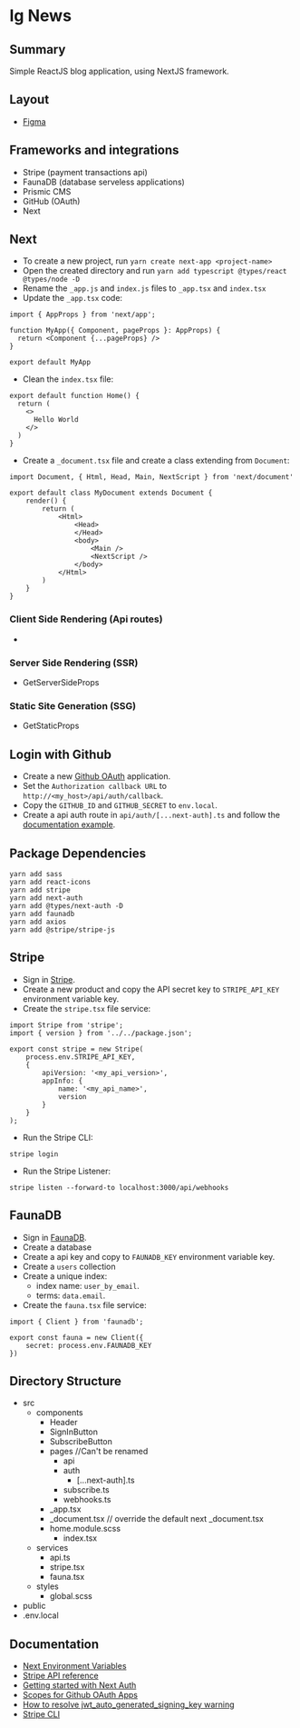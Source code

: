 # Ig News

## Summary
Simple ReactJS blog application, using NextJS framework.

## Layout
* [Figma](https://www.figma.com/file/KNZKHWlxtZj4RakMz17dui/ig.news-(Copy)?node-id=1%3A2)

## Frameworks and integrations
* Stripe (payment transactions api)
* FaunaDB (database serveless applications)
* Prismic CMS
* GitHub (OAuth)
* Next

## Next
* To create a new project, run `yarn create next-app <project-name>`
* Open the created directory and run `yarn add typescript @types/react @types/node -D`
* Rename the `_app.js` and `index.js` files to `_app.tsx` and `index.tsx`
* Update the `_app.tsx` code:
```
import { AppProps } from 'next/app';

function MyApp({ Component, pageProps }: AppProps) {
  return <Component {...pageProps} />
}

export default MyApp
```
* Clean the `index.tsx` file:
```
export default function Home() {
  return (
    <>
      Hello World
    </>
  )
}
```
* Create a `_document.tsx` file and create a class extending from `Document`:
```
import Document, { Html, Head, Main, NextScript } from 'next/document'

export default class MyDocument extends Document {
    render() {
        return (
            <Html>
                <Head>
                </Head>
                <body>
                    <Main />
                    <NextScript />
                </body>
            </Html>
        )
    }
}
```
### Client Side Rendering (Api routes)
- 


### Server Side Rendering (SSR)
- GetServerSideProps

### Static Site Generation (SSG)
- GetStaticProps

## Login with Github
* Create a new [Github OAuth](github.com/settings/applications/new) application.
* Set the `Authorization callback URL` to `http://<my_host>/api/auth/callback`.
* Copy the `GITHUB_ID` and `GITHUB_SECRET` to `env.local`.
* Create a api auth route in `api/auth/[...next-auth].ts` and follow the [documentation example](https://next-auth.js.org/getting-started/example).

## Package Dependencies
```
yarn add sass
yarn add react-icons
yarn add stripe
yarn add next-auth
yarn add @types/next-auth -D
yarn add faunadb
yarn add axios
yarn add @stripe/stripe-js
```

## Stripe
* Sign in [Stripe](stripe.com).
* Create a new product and copy the API secret key to `STRIPE_API_KEY` environment variable key.
* Create the `stripe.tsx` file service:
```
import Stripe from 'stripe';
import { version } from '../../package.json';

export const stripe = new Stripe(
    process.env.STRIPE_API_KEY,
    {
        apiVersion: '<my_api_version>',
        appInfo: {
            name: '<my_api_name>',
            version
        }
    }
);
```
* Run the Stripe CLI:
```
stripe login
```
* Run the Stripe Listener:
```
stripe listen --forward-to localhost:3000/api/webhooks
```

## FaunaDB
* Sign in [FaunaDB](fauna.com).
* Create a database
* Create a api key and copy to `FAUNADB_KEY` environment variable key.
* Create a `users` collection
* Create a unique index:
  * index name: `user_by_email`.
  * terms: `data.email`.
* Create the `fauna.tsx` file service:
```
import { Client } from 'faunadb';

export const fauna = new Client({
    secret: process.env.FAUNADB_KEY
})
```

## Directory Structure
- src
  - components
    - Header
    - SignInButton
    - SubscribeButton
	- pages //Can't be renamed
		- api
      - auth
        - [...next-auth].ts
      - subscribe.ts
      - webhooks.ts
    - _app.tsx
    - _document.tsx // override the default next _document.tsx
    - home.module.scss
		- index.tsx
  - services
    - api.ts
    - stripe.tsx
    - fauna.tsx
  - styles
    - global.scss
- public
- .env.local

## Documentation
* [Next Environment Variables](https://nextjs.org/docs/basic-features/environment-variables)
* [Stripe API reference](https://stripe.com/docs/api)
* [Getting started with Next Auth](https://next-auth.js.org/getting-started/example)
* [Scopes for Github OAuth Apps](https://docs.github.com/en/developers/apps/building-oauth-apps/scopes-for-oauth-apps)
* [How to resolve jwt_auto_generated_signing_key warning](https://github.com/nextauthjs/next-auth/issues/484)
* [Stripe CLI](https://stripe.com/docs/stripe-cli)